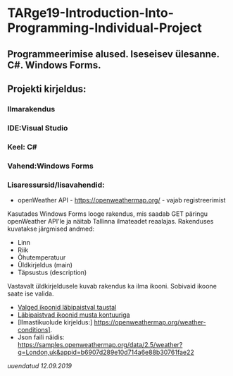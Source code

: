 # TARge19-Introduction-Into-Programming-Individual-Project
## Programmeerimise alused. Iseseisev ülesanne. C#. Windows Forms.
## Projekti kirjeldus:

### Ilmarakendus
### IDE:Visual Studio
### Keel: C#
### Vahend:Windows Forms
### Lisaressursid/lisavahendid:
- openWeather API - https://openweathermap.org/ - vajab registreerimist


Kasutades Windows Forms looge rakendus, mis saadab GET päringu openWeather API'le ja näitab Tallinna ilmateadet reaalajas.
Rakenduses kuvatakse järgmised andmed:
* Linn
* Riik
* Õhutemperatuur
* Üldkirjeldus (main)
* Täpsustus (description)

Vastavalt üldkirjeldusele kuvab rakendus ka ilma ikooni. Sobivaid ikoone saate ise valida.  
- [Valged ikoonid läbipaistval taustal](https://github.com/ju-voro/TAR19ge-OpenWeatherAPI-Project-Icons-White-PNG)
- [Läbipaistvad ikoonid musta kontuuriga](https://github.com/ju-voro/TARge19-Weather-API-Projects-Icons-Black-Outline-PNG)
- [Ilmastikuolude kirjeldus:]
 https://openweathermap.org/weather-conditions].
- Json faili näidis: https://samples.openweathermap.org/data/2.5/weather?q=London,uk&appid=b6907d289e10d714a6e88b30761fae22

*uuendatud 12.09.2019* 
